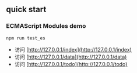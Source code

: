 ## quick start


### ECMAScript Modules demo

```
npm run test_es
```

- 访问 [http://127.0.0.1/index](http://127.0.0.1/index)
- 访问 [http://127.0.0.1/data](http://127.0.0.1/data)
- 访问 [http://127.0.0.1/todo](http://127.0.0.1/todo)